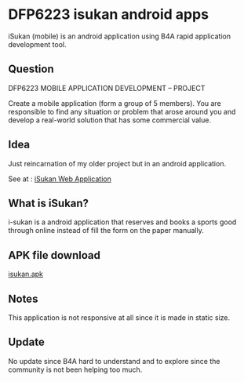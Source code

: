 # DFP6223 isukan android apps
iSukan (mobile) is an android application using B4A rapid application development tool.

## Question
DFP6223 MOBILE APPLICATION DEVELOPMENT – PROJECT

Create a mobile application (form a group of 5 members). You are responsible to find any situation or
problem that arose around you and develop a real-world solution that has some commercial value.

## Idea
Just reincarnation of my older project but in an android application.

See at : [iSukan Web Application](https://github.com/fuadps/isukan/)

## What is iSukan?
i-sukan is a android application that reserves and books a sports good through online instead of fill the form on the paper manually.

## APK file download
[isukan.apk](https://github.com/fuadps/DFP6223-isukan-android-application/blob/master/Objects/isukan.apk)

## Notes
This application is not responsive at all since it is made in static size.

## Update
No update since B4A hard to understand and to explore since the community is not been helping too much.
